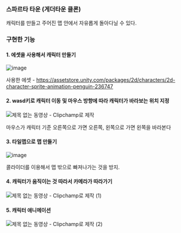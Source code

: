 ### 스파르타 타운 (게더타운 클론)

캐릭터를 만들고 주어진 맵 안에서 자유롭게 돌아다닐 수 있다.


### 구현한 기능

#### **1. 에셋을 사용해서 캐릭터 만들기**
 
   ![image](https://github.com/suhyunChun/Assignment_SpartaTown/assets/89771577/4f7188c7-9f43-4343-b392-c14e2190a603)

사용한 에셋 - https://assetstore.unity.com/packages/2d/characters/2d-character-sprite-animation-penguin-236747

#### **2. wasd키로 캐릭터 이동 및 마우스 방향에 따라 캐릭터가 바라보는 위치 지정**
   
![제목 없는 동영상 - Clipchamp로 제작](https://github.com/suhyunChun/Assignment_SpartaTown/assets/89771577/e0d8da51-0aa7-433f-aeb0-83c7dc3708fa)

마우스가 캐릭터 기준 오른쪽으로 가면 오른쪽, 왼쪽으로 가면 왼쪽을 바라본다 

#### **3. 타일맵으로 맵 만들기**
   
  ![image](https://github.com/suhyunChun/Assignment_SpartaTown/assets/89771577/08683150-7dbe-4d48-81fe-6592d61a3677)
  
  콜라이더를 이용해서 맵 밖으로 빠져나가는 것을 방지. 

#### **4. 캐릭터가 움직이는 것 따라서 카메라가 따라가기**

  ![제목 없는 동영상 - Clipchamp로 제작 (1)](https://github.com/suhyunChun/Assignment_SpartaTown/assets/89771577/d7d70d2d-fd9e-4f32-a87e-be581b9fce0c)

   
#### **5. 캐릭터 애니메이션**

![제목 없는 동영상 - Clipchamp로 제작 (2)](https://github.com/suhyunChun/Assignment_SpartaTown/assets/89771577/fd22033f-9eb4-4c47-b299-68fa4e26561d)

